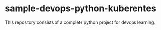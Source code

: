# sample-devops-python-kuberentes
This repository consists of a complete python project for devops learning.
